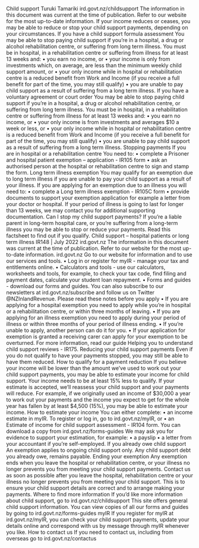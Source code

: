 Child support Turuki Tamariki ird.govt.nz/childsupport The information in this document was current at the time of publication. Refer to our website for the most up-to-date information. If your income reduces or ceases, you may be able to reduce or stop your child support payments, depending on your circumstances. If you have a child support formula assessment You may be able to stop paying child support if you’re in a hospital, a drug or alcohol rehabilitation centre, or suffering from long term illness. You must be in hospital, in a rehabilitation centre or suffering from illness for at least 13 weeks and: • you earn no income, or • your income is only from investments which, on average, are less than the minimum weekly child support amount, or • your only income while in hospital or rehabilitation centre is a reduced benefit from Work and Income (if you receive a full benefit for part of the time, you may still qualify) • you are unable to pay child support as a result of suffering from a long term illness. If you have a voluntary agreement or court order You may be able to stop paying child support if you’re in a hospital, a drug or alcohol rehabilitation centre, or suffering from long term illness. You must be in hospital, in a rehabilitation centre or suffering from illness for at least 13 weeks and: • you earn no income, or • your only income is from investments and averages $10 a week or less, or • your only income while in hospital or rehabilitation centre is a reduced benefit from Work and Income (if you receive a full benefit for part of the time, you may still qualify) • you are unable to pay child support as a result of suffering from a long term illness. Stopping payments If you are in hospital or a rehabilitation centre You need to: • complete a Prisoner and hospital patient exemption – application - IR105 form • ask an authorised person at the hospital or rehabilitation centre to sign and stamp the form. Long term illness exemption You may qualify for an exemption due to long term illness if you are unable to pay your child support as a result of your illness. If you are applying for an exemption due to an illness you will need to: • complete a Long term illness exemption - IR105C form • provide documents to support your exemption application for example a letter from your doctor or hospital. If your period of illness is going to last for longer than 13 weeks, we may contact you for additional supporting documentation. Can I stop my child support payments? If you’re a liable parent in long-term hospital care, or you’re suffering from a long-term illness you may be able to stop or reduce your payments. Read this factsheet to find out if you qualify. Child support – hospital patients or long term illness IR148 | July 2022 ird.govt.nz The information in this document was current at the time of publication. Refer to our website for the most up-to-date information. ird.govt.nz Go to our website for information and to use our services and tools. • Log in or register for myIR - manage your tax and entitlements online. • Calculators and tools - use our calculators, worksheets and tools, for example, to check your tax code, find filing and payment dates, calculate your student loan repayment. • Forms and guides - download our forms and guides. You can also subscribe to our newsletters at ird.govt.nz/subscribe and follow us on Twitter @NZInlandRevenue. Please read these notes before you apply • If you are applying for a hospital exemption you need to apply while you’re in hospital or a rehabilitation centre, or within three months of leaving. • If you are applying for an illness exemption you need to apply during your period of illness or within three months of your period of illness ending. • If you’re unable to apply, another person can do it for you. • If your application for exemption is granted a receiving carer can apply for your exemption to be overturned. For more information, read our guide Helping you to understand child support reviews - IR175. Reducing your child support payments Even if you do not qualify to have your payments stopped, you may still be able to have them reduced. How to qualify for a payment reduction If you believe your income will be lower than the amount we’ve used to work out your child support payments, you may be able to estimate your income for child support. Your income needs to be at least 15% less to qualify. If your estimate is accepted, we’ll reassess your child support and your payments will reduce. For example, if we originally used an income of $30,000 a year to work out your payments and the income you expect to get for the whole year has fallen by at least $4,500 (15%), you may be able to estimate your income. How to estimate your income You can either complete: • an income estimate in myIR. To register or log in, go to ird.govt.nz/myIR, or • an Estimate of income for child support assessment - IR104 form. You can download a copy from ird.govt.nz/forms-guides We may ask you for evidence to support your estimation, for example: • a payslip • a letter from your accountant if you’re self-employed. If you already owe child support An exemption applies to ongoing child support only. Any child support debt you already owe, remains payable. Ending your exemption Any exemption ends when you leave the hospital or rehabilitation centre, or your illness no longer prevents you from meeting your child support payments. Contact us as soon as possible after you leave the hospital, rehabilitation centre or your illness no longer prevents you from meeting your child support. This is to ensure your child support details are correct and to arrange making your payments. Where to find more information If you’d like more information about child support, go to ird.govt.nz/childsupport This site offers general child support information. You can view copies of all our forms and guides by going to ird.govt.nz/forms-guides myIR If you register for myIR at ird.govt.nz/myIR, you can check your child support payments, update your details online and correspond with us by message through myIR whenever you like. How to contact us If you need to contact us, including from overseas go to ird.govt.nz/contactus
